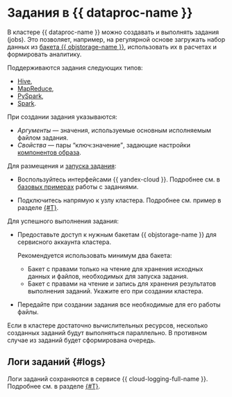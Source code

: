 # Задания в {{ dataproc-name }}

В кластере {{ dataproc-name }} можно создавать и выполнять задания (jobs). Это позволяет, например, на регулярной основе загружать набор данных из [бакета {{ objstorage-name }}](../../storage/concepts/bucket.md), использовать их в расчетах и формировать аналитику.

Поддерживаются задания следующих типов:

* [Hive](https://cwiki.apache.org/confluence/display/HIVE#Home-HiveDocumentation),
* [MapReduce](https://hadoop.apache.org/docs/stable/hadoop-mapreduce-client/hadoop-mapreduce-client-core/MapReduceTutorial.html),
* [PySpark](https://spark.apache.org/docs/latest/api/python/index.html),
* [Spark](https://spark.apache.org/docs/latest/).

При создании задания указываются:

* _Аргументы_ — значения, используемые основным исполняемым файлом задания.
* _Свойства_ — пары <q>ключ:значение</q>, задающие настройки [компонентов образа](./environment.md).

Для размещения и [запуска задания](../operations/jobs.md):

* Воспользуйтесь интерфейсами {{ yandex-cloud }}. Подробнее см. в [базовых примерах](../tutorials/job-overview.md#jobs-basic-tutorials) работы с заданиями.


* Подключитесь напрямую к узлу кластера. Подробнее см. пример в разделе [{#T}](../tutorials/remote-run-job.md).


Для успешного выполнения задания:

* Предоставьте доступ к нужным бакетам {{ objstorage-name }} для сервисного аккаунта кластера.

    Рекомендуется использовать минимум два бакета:
    * Бакет с правами только на чтение для хранения исходных данных и файлов, необходимых для запуска задания.
    * Бакет с правами на чтение и запись для хранения результатов выполнения заданий. Укажите его при создании кластера.

* Передайте при создании задания все необходимые для его работы файлы.

Если в кластере достаточно вычислительных ресурсов, несколько созданных заданий будут выполняться параллельно. В противном случае из заданий будет сформирована очередь.


## Логи заданий {#logs}

Логи заданий сохраняются в сервисе {{ cloud-logging-full-name }}. Подробнее см. в разделе [{#T}](../operations/logging.md).
